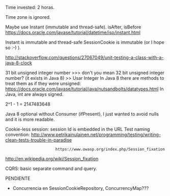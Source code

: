 Time invested:  2 horas.

Time zone is ignored.


Maybe use Instant (immutable and thread-safe). isAfter, isBefore
https://docs.oracle.com/javase/tutorial/datetime/iso/instant.html

Instant is immutable and thread-safe
SessionCookie is immutable (or I hope so :-) ).


http://stackoverflow.com/questions/27067049/unit-testing-a-class-with-a-java-8-clock


31 bit unsigned integer number >>> don't you mean 32 bit unsigned integer number? (it exists in Java 8) >> Usar Integer
In Java 8 there are methods to treat them as if they were unsigned: https://docs.oracle.com/javase/tutorial/java/nutsandbolts/datatypes.html
In Java, int are always signed.

2^1 - 1 = 2147483648

Java 8 optional without Consumer (ifPresent), I just wanted to avoid nulls and it is more readable.


Cookie-less session: session Id is embedded in the URL
Test naming convention: http://www.petrikainulainen.net/programming/testing/writing-clean-tests-trouble-in-paradise

                          https://www.owasp.org/index.php/Session_fixation
http://en.wikipedia.org/wiki/Session_fixation


CQRS: basic separate command and query.

PENDIENTE
* Concurrencia en SessionCookieRepository, ConcurrencyMap???

